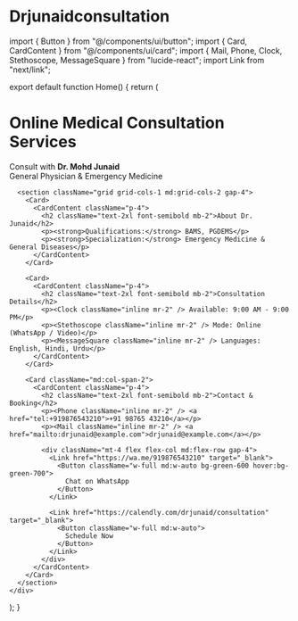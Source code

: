 # Drjunaidconsultation
import { Button } from "@/components/ui/button";
import { Card, CardContent } from "@/components/ui/card";
import { Mail, Phone, Clock, Stethoscope, MessageSquare } from "lucide-react";
import Link from "next/link";

export default function Home() {
  return (
    <div className="max-w-5xl mx-auto px-4 py-8">
      <h1 className="text-4xl font-bold text-center mb-4">
        Online Medical Consultation Services
      </h1>
      <p className="text-center text-lg mb-8">
        Consult with <strong>Dr. Mohd Junaid</strong> <br />
        General Physician & Emergency Medicine
      </p>

      <section className="grid grid-cols-1 md:grid-cols-2 gap-4">
        <Card>
          <CardContent className="p-4">
            <h2 className="text-2xl font-semibold mb-2">About Dr. Junaid</h2>
            <p><strong>Qualifications:</strong> BAMS, PGDEMS</p>
            <p><strong>Specialization:</strong> Emergency Medicine & General Diseases</p>
          </CardContent>
        </Card>

        <Card>
          <CardContent className="p-4">
            <h2 className="text-2xl font-semibold mb-2">Consultation Details</h2>
            <p><Clock className="inline mr-2" /> Available: 9:00 AM - 9:00 PM</p>
            <p><Stethoscope className="inline mr-2" /> Mode: Online (WhatsApp / Video)</p>
            <p><MessageSquare className="inline mr-2" /> Languages: English, Hindi, Urdu</p>
          </CardContent>
        </Card>

        <Card className="md:col-span-2">
          <CardContent className="p-4">
            <h2 className="text-2xl font-semibold mb-2">Contact & Booking</h2>
            <p><Phone className="inline mr-2" /> <a href="tel:+919876543210">+91 98765 43210</a></p>
            <p><Mail className="inline mr-2" /> <a href="mailto:drjunaid@example.com">drjunaid@example.com</a></p>

            <div className="mt-4 flex flex-col md:flex-row gap-4">
              <Link href="https://wa.me/919876543210" target="_blank">
                <Button className="w-full md:w-auto bg-green-600 hover:bg-green-700">
                  Chat on WhatsApp
                </Button>
              </Link>

              <Link href="https://calendly.com/drjunaid/consultation" target="_blank">
                <Button className="w-full md:w-auto">
                  Schedule Now
                </Button>
              </Link>
            </div>
          </CardContent>
        </Card>
      </section>
    </div>
  );
}
